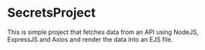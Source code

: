 # SecretsProject
This is simple project that fetches data from an API using NodeJS, ExpressJS and Axios and render the data into an EJS file.
